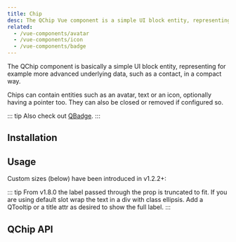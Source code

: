```yaml
---
title: Chip
desc: The QChip Vue component is a simple UI block entity, representing for example more advanced underlying data, such as a contact, but in a compact way.
related:
  - /vue-components/avatar
  - /vue-components/icon
  - /vue-components/badge
---
```


The QChip component is basically a simple UI block entity, representing for example more advanced underlying data, such as a contact, in a compact way.

Chips can contain entities such as an avatar, text or an icon, optionally having a pointer too. They can also be closed or removed if configured so.

::: tip
Also check out [QBadge](/vue-components/badge).
:::

## Installation
<doc-installation components="QChip" />

## Usage
<doc-example title="Basic" file="QChip/Basic" />

<doc-example title="Dense" file="QChip/Dense" />

Custom sizes (below) have been introduced in v1.2.2+:

<doc-example title="Custom size" file="QChip/Sizes" />

<doc-example title="Square" file="QChip/Square" />

<doc-example title="Outline" file="QChip/Outline" />

<doc-example title="Clickable" file="QChip/Clickable" />

<doc-example title="Selected" file="QChip/Selected" />

<doc-example title="Removable" file="QChip/Removable" />

::: tip
From v1.8.0 the label passed through the prop is truncated to fit.
If you are using default slot wrap the text in a div with class ellipsis.
Add a QTooltip or a title attr as desired to show the full label.
:::

<doc-example title="Long label truncation" file="QChip/Ellipsis" />

## QChip API
<doc-api file="QChip" />

